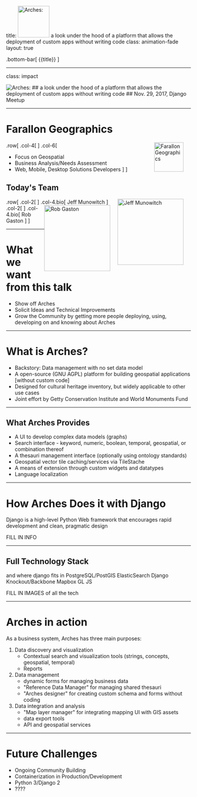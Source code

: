 title: <img src="https://www.archesproject.org/wp-content/uploads/2017/03/arches-logo-tm-only.svg" alt="Arches:" id="logo" width="86vw"> a look under the hood of a platform that allows the deployment of custom apps without writing code
class: animation-fade
layout: true

<!-- This slide will serve as the base layout for all your slides -->
.bottom-bar[
  {{title}}
]

---

class: impact

<img src="https://www.archesproject.org/wp-content/uploads/2017/03/arches-logo-tm-only.svg" alt="Arches:" id="logo" data-height-percentage="10" data-actual-width="300" data-actual-height="67">
## a look under the hood of a platform that allows the deployment of custom apps without writing code
## Nov. 29, 2017, Django Meetup

---
<!-- Adam -->

# Farallon Geographics
.row[
.col-4[
[<img src="http://fargeo.com/cms/wp-content/uploads/2015/09/logo.png" alt="Farallon Geographics" height="80px" style="float:right;margin-right:20px;">](http://www.fargeo.com)
]
.col-6[
- Focus on Geospatial
- Business Analysis/Needs Assessment
- Web, Mobile, Desktop Solutions Developers
]
]

## Today's Team
.row[
.col-2[
<img src="http://fargeo.com/cms/wp-content/uploads/2015/12/jeff-gray.jpg" alt="Jeff Munowitch" height="180px" style="float:right;margin-right:20px;">
]
.col-4.bio[
Jeff Munowitch <!-- GIS Generalist, Web Developer -->
]
.col-2[
<img src="http://fargeo.com/cms/wp-content/uploads/2015/12/rob-gray.jpg" alt="Rob Gaston" height="180px" style="float:right;margin-right:20px;">
]
.col-4.bio[
Rob Gaston <!-- Master Front-end Developer, but really also quite good at everything else -->
]
]




---
<!-- Adam -->

# What we want from this talk
- Show off Arches
- Solicit Ideas and Technical Improvements
- Grow the Community by getting more people deploying, using, developing on and knowing about Arches

---
<!-- Cyrus -->
# What is Arches?

- Backstory: Data management with no set data model
- A open-source (GNU AGPL) platform for building geospatial applications [without custom code]
- Designed for cultural heritage inventory, but widely applicable to other use cases
- Joint effort by Getty Conservation Institute and World Monuments Fund

---
## What Arches Provides

- A UI to develop complex data models (graphs)
- Search interface - keyword, numeric, boolean, temporal, geospatial, or combination thereof
- A thesauri management interface (optionally using ontology standards)
- Geospatial vector tile caching/services via TileStache
- A means of extension through custom widgets and datatypes
- Language localization

---
<!-- Ryan -->
# How Arches Does it with Django

Django is a high-level Python Web framework that encourages rapid development and clean, pragmatic design

FILL IN INFO

---
<!-- Jeff -->
## Full Technology Stack

and where django fits in
PostgreSQL/PostGIS
ElasticSearch
Django
Knockout/Backbone
Mapbox GL JS

FILL IN IMAGES of all the tech

---
<!-- Rob -->
# Arches in action
As a business system, Arches has three main purposes:

1. Data discovery and visualization
    - Contextual search and visualization tools (strings, concepts, geospatial, temporal)
    - Reports
2. Data management
    - dynamic forms for managing business data
    - "Reference Data Manager" for managing shared thesauri
    - "Arches designer" for creating custom schema and forms without coding
3. Data integration and analysis
    - "Map layer manager" for integrating mapping UI with GIS assets
    - data export tools
    - API and geospatial services

---
<!-- Jeff -->
# Future Challenges

- Ongoing Community Building
- Containerization in Production/Development
- Python 3/Django 2
- ????
